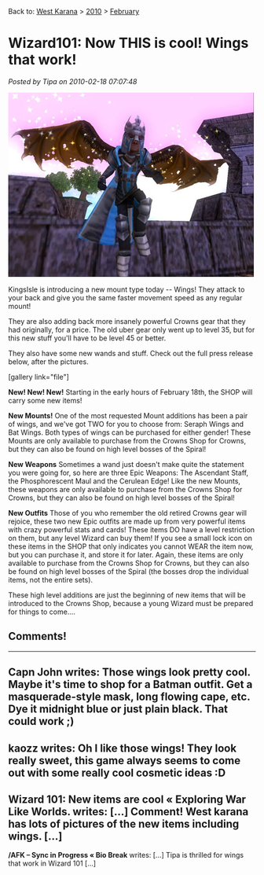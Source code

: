 Back to: [West Karana](/posts/westkarana.md) > [2010](/posts/2010/westkarana.md) > [February](./westkarana.md)
# Wizard101: Now THIS is cool! Wings that work!

*Posted by Tipa on 2010-02-18 07:07:48*

![](../../../uploads/2010/02/Bat-Wings.jpg "Bat Wings")

KingsIsle is introducing a new mount type today -- Wings! They attack to your back and give you the same faster movement speed as any regular mount!

They are also adding back more insanely powerful Crowns gear that they had originally, for a price. The old uber gear only went up to level 35, but for this new stuff you'll have to be level 45 or better.

They also have some new wands and stuff. Check out the full press release below, after the pictures.

[gallery link="file"]

**New! New! New!**
Starting in the early hours of February 18th, the SHOP will carry some new items! 

**New Mounts!**
One of the most requested Mount additions has been a pair of wings, and we've got TWO for you to choose from: Seraph Wings and Bat Wings. Both types of wings can be purchased for either gender! These Mounts are only available to purchase from the Crowns Shop for Crowns, but they can also be found on high level bosses of the Spiral! 

**New Weapons**
Sometimes a wand just doesn't make quite the statement you were going for, so here are three Epic Weapons: The Ascendant Staff, the Phosphorescent Maul and the Cerulean Edge! Like the new Mounts, these weapons are only available to purchase from the Crowns Shop for Crowns, but they can also be found on high level bosses of the Spiral!

**New Outfits**
Those of you who remember the old retired Crowns gear will rejoice, these two new Epic outfits are made up from very powerful items with crazy powerful stats and cards! These items DO have a level restriction on them, but any level Wizard can buy them! If you see a small lock icon on these items in the SHOP that only indicates you cannot WEAR the item now, but you can purchase it, and store it for later. Again, these items are only available to purchase from the Crowns Shop for Crowns, but they can also be found on high level bosses of the Spiral (the bosses drop the individual items, not the entire sets).

These high level additions are just the beginning of new items that will be introduced to the Crowns Shop, because a young Wizard must be prepared for things to come.... 
## Comments!
---
**Capn John** writes: Those wings look pretty cool. Maybe it's time to shop for a Batman outfit. Get a masquerade-style mask, long flowing cape, etc. Dye it midnight blue or just plain black. That could work ;)
---
**kaozz** writes: Oh I like those wings! They look really sweet, this game always seems to come out with some really cool cosmetic ideas :D
---
**Wizard 101: New items are cool &laquo; Exploring War Like Worlds.** writes: [...] Comment! West karana has lots of pictures of the new items including wings. [...]
---
**/AFK &#8211; Sync in Progress &laquo; Bio Break** writes: [...] Tipa is thrilled for wings that work in Wizard 101 [...]
